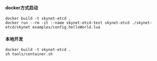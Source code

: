 #### docker方式启动
~~~
docker build -t skynet-etcd .
docker run --rm -it --name skynet-etcd-test skynet-etcd ./skynet-etcd/skynet examples/config.helloWorld.lua
~~~

#### 本地开发
~~~
docker build -t skynet-etcd .
sh tools/container.sh
~~~
